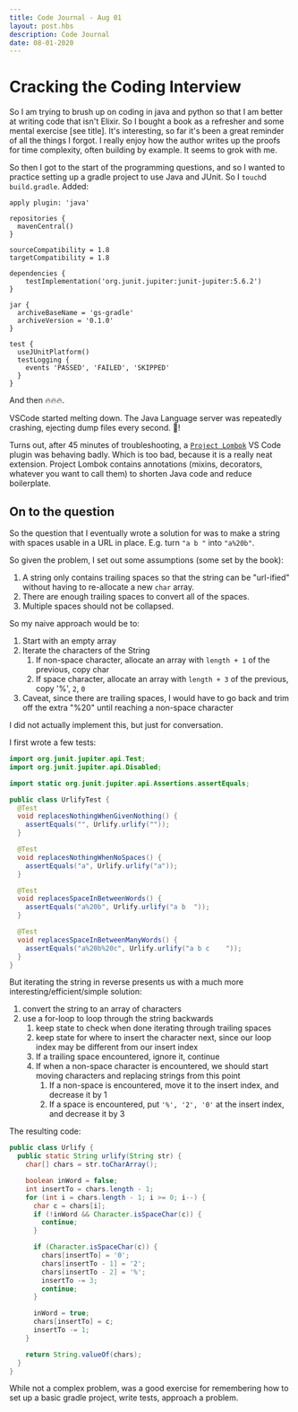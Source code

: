 ```yaml
---
title: Code Journal - Aug 01
layout: post.hbs
description: Code Journal
date: 08-01-2020
---
```


# Cracking the Coding Interview

So I am trying to brush up on coding in java and python so that I am better at writing code that isn't Elixir. So I bought a book as a refresher and some mental exercise [see title]. It's interesting, so far it's been a great reminder of all the things I forgot. I really enjoy how the author writes up the proofs for time complexity, often building by example. It seems to grok with me.

So then I got to the start of the programming questions, and so I wanted to practice setting up a gradle project to use Java and JUnit. So I `touch`d `build.gradle`. Added:

```text
apply plugin: 'java'

repositories {
  mavenCentral()
}

sourceCompatibility = 1.8
targetCompatibility = 1.8

dependencies {
	testImplementation('org.junit.jupiter:junit-jupiter:5.6.2')
}

jar {
  archiveBaseName = 'gs-gradle'
  archiveVersion = '0.1.0'
}

test {
  useJUnitPlatform()
  testLogging {
    events 'PASSED', 'FAILED', 'SKIPPED'
  }
}
```

And then 🔥🔥🔥.

VSCode started melting down. The Java Language server was repeatedly crashing, ejecting dump files every second. 🤯!

Turns out, after 45 minutes of troubleshooting, a [`Project Lombok`](https://projectlombok.org/) VS Code plugin was behaving badly. Which is too bad, because it is a really neat extension. Project Lombok contains annotations (mixins, decorators, whatever you want to call them) to shorten Java code and reduce boilerplate.

## On to the question

So the question that I eventually wrote a solution for was to make a string with spaces usable in a URL in place. E.g. turn `"a b "` into `"a%20b"`.

So given the problem, I set out some assumptions (some set by the book):

1. A string only contains trailing spaces so that the string can be "url-ified" without having to re-allocate a new `char` array.
1. There are enough trailing spaces to convert all of the spaces.
1. Multiple spaces should not be collapsed.

So my naive approach would be to:

1. Start with an empty array
1. Iterate the characters of the String
   1. If non-space character, allocate an array with `length + 1` of the previous, copy char
   1. If space character, allocate an array with `length + 3` of the previous, copy '%', `2`, `0`
1. Caveat, since there are trailing spaces, I would have to go back and trim off the extra "%20" until reaching a non-space character

I did not actually implement this, but just for conversation.

I first wrote a few tests:

```java
import org.junit.jupiter.api.Test;
import org.junit.jupiter.api.Disabled;

import static org.junit.jupiter.api.Assertions.assertEquals;

public class UrlifyTest {
  @Test
  void replacesNothingWhenGivenNothing() {
    assertEquals("", Urlify.urlify(""));
  }

  @Test
  void replacesNothingWhenNoSpaces() {
    assertEquals("a", Urlify.urlify("a"));
  }

  @Test
  void replacesSpaceInBetweenWords() {
    assertEquals("a%20b", Urlify.urlify("a b  "));
  }

  @Test
  void replacesSpaceInBetweenManyWords() {
    assertEquals("a%20b%20c", Urlify.urlify("a b c    "));
  }
}
```

But iterating the string in reverse presents us with a much more interesting/efficient/simple solution:

1. convert the string to an array of characters
1. use a for-loop to loop through the string backwards
   1. keep state to check when done iterating through trailing spaces
   1. keep state for where to insert the character next, since our loop index may be different from our insert index
   1. If a trailing space encountered, ignore it, continue
   1. If when a non-space character is encountered, we should start moving characters and replacing strings from this point
      1. If a non-space is encountered, move it to the insert index, and decrease it by 1
      1. If a space is encountered, put `'%', '2', '0'` at the insert index, and decrease it by 3

The resulting code:

```java
public class Urlify {
  public static String urlify(String str) {
    char[] chars = str.toCharArray();

    boolean inWord = false;
    int insertTo = chars.length - 1;
    for (int i = chars.length - 1; i >= 0; i--) {
      char c = chars[i];
      if (!inWord && Character.isSpaceChar(c)) {
        continue;
      }

      if (Character.isSpaceChar(c)) {
        chars[insertTo] = '0';
        chars[insertTo - 1] = '2';
        chars[insertTo - 2] = '%';
        insertTo -= 3;
        continue;
      }

      inWord = true;
      chars[insertTo] = c;
      insertTo -= 1;
    }

    return String.valueOf(chars);
  }
}
```

While not a complex problem, was a good exercise for remembering how to set up a basic gradle project, write tests, approach a problem.

